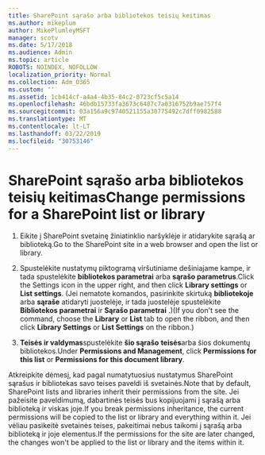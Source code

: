 ```yaml
---
title: SharePoint sąrašo arba bibliotekos teisių keitimas
ms.author: mikeplum
author: MikePlumleyMSFT
manager: scotv
ms.date: 5/17/2018
ms.audience: Admin
ms.topic: article
ROBOTS: NOINDEX, NOFOLLOW
localization_priority: Normal
ms.collection: Adm_O365
ms.custom: ''
ms.assetid: 1cb414cf-a4a4-4b35-84c2-0723cf5c5a14
ms.openlocfilehash: 46bdb15733fa3673c6487c7a0316752b9ae757f4
ms.sourcegitcommit: 03a156a9c9740521155a30775492c7dff0982588
ms.translationtype: MT
ms.contentlocale: lt-LT
ms.lasthandoff: 03/22/2019
ms.locfileid: "30753146"
---
```

# <a name="change-permissions-for-a-sharepoint-list-or-library"></a><span data-ttu-id="1c1a9-102">SharePoint sąrašo arba bibliotekos teisių keitimas</span><span class="sxs-lookup"><span data-stu-id="1c1a9-102">Change permissions for a SharePoint list or library</span></span>

1. <span data-ttu-id="1c1a9-103">Eikite į SharePoint svetainę žiniatinklio naršyklėje ir atidarykite sąrašą ar biblioteką.</span><span class="sxs-lookup"><span data-stu-id="1c1a9-103">Go to the SharePoint site in a web browser and open the list or library.</span></span>
    
2. <span data-ttu-id="1c1a9-104">Spustelėkite nustatymų piktogramą viršutiniame dešiniajame kampe, ir tada spustelėkite **bibliotekos parametrai** arba **sąrašo parametrus**.</span><span class="sxs-lookup"><span data-stu-id="1c1a9-104">Click the Settings icon in the upper right, and then click **Library settings** or **List settings**.</span></span> <span data-ttu-id="1c1a9-105">(Jei nematote komandos, pasirinkite skirtuką **bibliotekoje** arba **sąraše** atidaryti juostelėje, ir tada juostelėje spustelėkite **Bibliotekos parametrai** ir **Sąrašo parametrai** .)</span><span class="sxs-lookup"><span data-stu-id="1c1a9-105">(If you don't see the command, choose the **Library** or **List** tab to open the ribbon, and then click **Library Settings** or **List Settings** on the ribbon.)</span></span> 
    
3. <span data-ttu-id="1c1a9-106">**Teisės ir valdymas**spustelėkite **šio sąrašo** **teisės**arba šios dokumentų bibliotekos.</span><span class="sxs-lookup"><span data-stu-id="1c1a9-106">Under **Permissions and Management**, click **Permissions for this list** or **Permissions for this document library**.</span></span>
    
<span data-ttu-id="1c1a9-107">Atkreipkite dėmesį, kad pagal numatytuosius nustatymus SharePoint sąrašus ir bibliotekas savo teises paveldi iš svetainės.</span><span class="sxs-lookup"><span data-stu-id="1c1a9-107">Note that by default, SharePoint lists and libraries inherit their permissions from the site.</span></span> <span data-ttu-id="1c1a9-108">Jei pažeisite paveldimumą, dabartinės teisės bus kopijuojami į sąrašą arba biblioteką ir viskas joje.</span><span class="sxs-lookup"><span data-stu-id="1c1a9-108">If you break permissions inheritance, the current permissions will be copied to the list or library and everything within it.</span></span> <span data-ttu-id="1c1a9-109">Jei vėliau pasikeitė svetainės teises, pakeitimai nebus taikomi į sąrašą arba biblioteką ir joje elementus.</span><span class="sxs-lookup"><span data-stu-id="1c1a9-109">If the permissions for the site are later changed, the changes won't be applied to the list or library and the items within it.</span></span>
  

